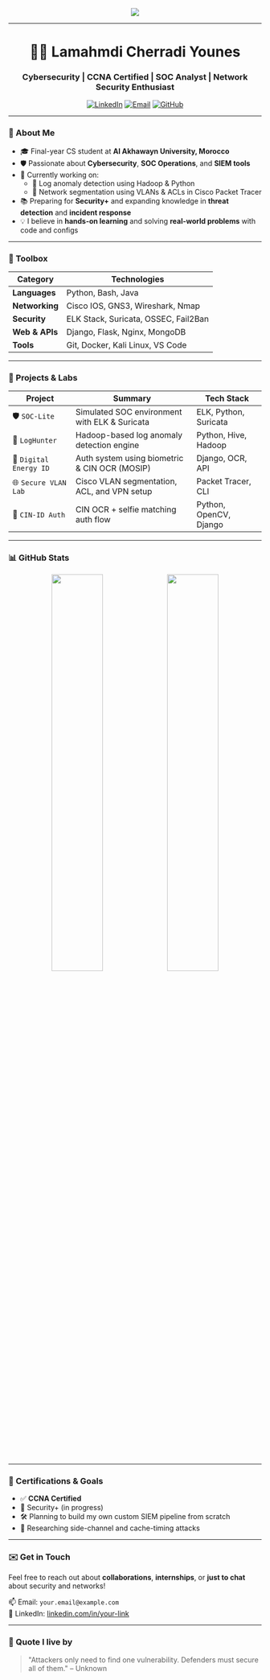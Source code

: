 <!-- Banner -->
<p align="center">
  <img src="https://readme-typing-svg.herokuapp.com?font=Fira+Code&weight=500&size=22&pause=1000&color=00FFAD&center=true&width=435&lines=Hi+there!+I'm+Younes+Cherradi+👋;Cybersecurity+%7C+Networking+%7C+SOC+Analyst;Always+learning+and+building+🛠️" />
</p>

---

<h1 align="center">👨‍💻 Lamahmdi Cherradi Younes</h1>
<h3 align="center">Cybersecurity | CCNA Certified | SOC Analyst | Network Security Enthusiast</h3>

<p align="center">
  <a href="https://linkedin.com/in/your-link"><img alt="LinkedIn" src="https://img.shields.io/badge/LinkedIn-blue?style=for-the-badge&logo=linkedin&logoColor=white" /></a>
  <a href="mailto:your.email@example.com"><img alt="Email" src="https://img.shields.io/badge/Gmail-D14836?style=for-the-badge&logo=gmail&logoColor=white"/></a>
  <a href="https://github.com/lamahmdi-cherradi-younes"><img alt="GitHub" src="https://img.shields.io/badge/GitHub-100000?style=for-the-badge&logo=github&logoColor=white"/></a>
</p>

---

### 🚀 About Me

- 🎓 Final-year CS student at **Al Akhawayn University, Morocco**
- 🛡️ Passionate about **Cybersecurity**, **SOC Operations**, and **SIEM tools**
- 🎯 Currently working on:
  - 🔎 Log anomaly detection using Hadoop & Python
  - 🔐 Network segmentation using VLANs & ACLs in Cisco Packet Tracer
- 📚 Preparing for **Security+** and expanding knowledge in **threat detection** and **incident response**
- 💡 I believe in **hands-on learning** and solving **real-world problems** with code and configs

---

### 🧰 Toolbox

| Category | Technologies |
|---------|--------------|
| **Languages** | Python, Bash, Java |
| **Networking** | Cisco IOS, GNS3, Wireshark, Nmap |
| **Security** | ELK Stack, Suricata, OSSEC, Fail2Ban |
| **Web & APIs** | Django, Flask, Nginx, MongoDB |
| **Tools** | Git, Docker, Kali Linux, VS Code |

---

### 💼 Projects & Labs

| Project | Summary | Tech Stack |
|--------|---------|------------|
| 🛡️ `SOC-Lite` | Simulated SOC environment with ELK & Suricata | ELK, Python, Suricata |
| 🧠 `LogHunter` | Hadoop-based log anomaly detection engine | Python, Hive, Hadoop |
| 🔐 `Digital Energy ID` | Auth system using biometric & CIN OCR (MOSIP) | Django, OCR, API |
| 🌐 `Secure VLAN Lab` | Cisco VLAN segmentation, ACL, and VPN setup | Packet Tracer, CLI |
| 🧪 `CIN-ID Auth` | CIN OCR + selfie matching auth flow | Python, OpenCV, Django |

---

### 📊 GitHub Stats

<p align="center">
  <img src="https://github-readme-stats.vercel.app/api?username=lamahmdi-cherradi-younes&show_icons=true&theme=radical" width="45%" />
  <img src="https://streak-stats.demolab.com?user=lamahmdi-cherradi-younes&theme=radical&date_format=M%20j%5B%2C%20Y%5D" width="45%" />
</p>

---

### 📌 Certifications & Goals

- ✅ **CCNA Certified**
- 🧠 Security+ (in progress)
- 🛠️ Planning to build my own custom SIEM pipeline from scratch
- 📖 Researching side-channel and cache-timing attacks

---

### ✉️ Get in Touch

Feel free to reach out about **collaborations**, **internships**, or **just to chat** about security and networks!

📫 Email: `your.email@example.com`  
🔗 LinkedIn: [linkedin.com/in/your-link](https://linkedin.com/in/your-link)

---

### 🧠 Quote I live by

> "Attackers only need to find one vulnerability. Defenders must secure all of them." – Unknown

